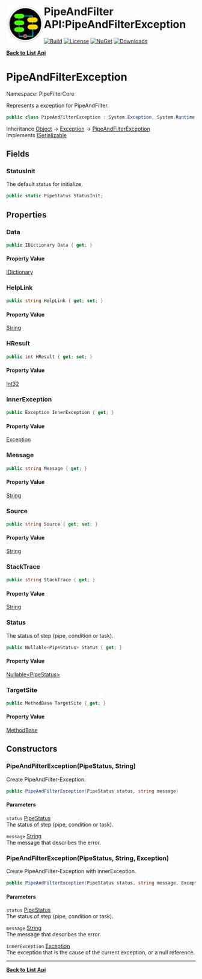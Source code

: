 # <img align="left" width="100" height="100" src="../images/icon.png">PipeAndFilter API:PipeAndFilterException 

[![Build](https://github.com/FRACerqueira/PipeAndFilter/workflows/Build/badge.svg)](https://github.com/FRACerqueira/PipeAndFilter/actions/workflows/build.yml)
[![License](https://img.shields.io/badge/License-MIT-brightgreen.svg)](https://github.com/FRACerqueira/PipeAndFilter/blob/master/LICENSE)
[![NuGet](https://img.shields.io/nuget/v/PipeAndFilter)](https://www.nuget.org/packages/PipeAndFilter/)
[![Downloads](https://img.shields.io/nuget/dt/PipeAndFilter)](https://www.nuget.org/packages/PipeAndFilter/)

[**Back to List Api**](./apis.md)

# PipeAndFilterException

Namespace: PipeFilterCore

Represents a exception for PipeAndFilter.

```csharp
public class PipeAndFilterException : System.Exception, System.Runtime.Serialization.ISerializable
```

Inheritance [Object](https://docs.microsoft.com/en-us/dotnet/api/system.object) → [Exception](https://docs.microsoft.com/en-us/dotnet/api/system.exception) → [PipeAndFilterException](./pipefiltercore.pipeandfilterexception.md)<br>
Implements [ISerializable](https://docs.microsoft.com/en-us/dotnet/api/system.runtime.serialization.iserializable)

## Fields

### <a id="fields-statusinit"/>**StatusInit**

The default status for initialize.

```csharp
public static PipeStatus StatusInit;
```

## Properties

### <a id="properties-data"/>**Data**

```csharp
public IDictionary Data { get; }
```

#### Property Value

[IDictionary](https://docs.microsoft.com/en-us/dotnet/api/system.collections.idictionary)<br>

### <a id="properties-helplink"/>**HelpLink**

```csharp
public string HelpLink { get; set; }
```

#### Property Value

[String](https://docs.microsoft.com/en-us/dotnet/api/system.string)<br>

### <a id="properties-hresult"/>**HResult**

```csharp
public int HResult { get; set; }
```

#### Property Value

[Int32](https://docs.microsoft.com/en-us/dotnet/api/system.int32)<br>

### <a id="properties-innerexception"/>**InnerException**

```csharp
public Exception InnerException { get; }
```

#### Property Value

[Exception](https://docs.microsoft.com/en-us/dotnet/api/system.exception)<br>

### <a id="properties-message"/>**Message**

```csharp
public string Message { get; }
```

#### Property Value

[String](https://docs.microsoft.com/en-us/dotnet/api/system.string)<br>

### <a id="properties-source"/>**Source**

```csharp
public string Source { get; set; }
```

#### Property Value

[String](https://docs.microsoft.com/en-us/dotnet/api/system.string)<br>

### <a id="properties-stacktrace"/>**StackTrace**

```csharp
public string StackTrace { get; }
```

#### Property Value

[String](https://docs.microsoft.com/en-us/dotnet/api/system.string)<br>

### <a id="properties-status"/>**Status**

The status of step (pipe, condition or task).

```csharp
public Nullable<PipeStatus> Status { get; }
```

#### Property Value

[Nullable&lt;PipeStatus&gt;](https://docs.microsoft.com/en-us/dotnet/api/system.nullable-1)<br>

### <a id="properties-targetsite"/>**TargetSite**

```csharp
public MethodBase TargetSite { get; }
```

#### Property Value

[MethodBase](https://docs.microsoft.com/en-us/dotnet/api/system.reflection.methodbase)<br>

## Constructors

### <a id="constructors-.ctor"/>**PipeAndFilterException(PipeStatus, String)**

Create PipeAndFilter-Exception.

```csharp
public PipeAndFilterException(PipeStatus status, string message)
```

#### Parameters

`status` [PipeStatus](./pipefiltercore.pipestatus.md)<br>
The status of step (pipe, condition or task).

`message` [String](https://docs.microsoft.com/en-us/dotnet/api/system.string)<br>
The message that describes the error.

### <a id="constructors-.ctor"/>**PipeAndFilterException(PipeStatus, String, Exception)**

Create PipeAndFilter-Exception with innerException.

```csharp
public PipeAndFilterException(PipeStatus status, string message, Exception innerException)
```

#### Parameters

`status` [PipeStatus](./pipefiltercore.pipestatus.md)<br>
The status of step (pipe, condition or task).

`message` [String](https://docs.microsoft.com/en-us/dotnet/api/system.string)<br>
The message that describes the error.

`innerException` [Exception](https://docs.microsoft.com/en-us/dotnet/api/system.exception)<br>
The exception that is the cause of the current exception, or a null reference.


- - -
[**Back to List Api**](./apis.md)
